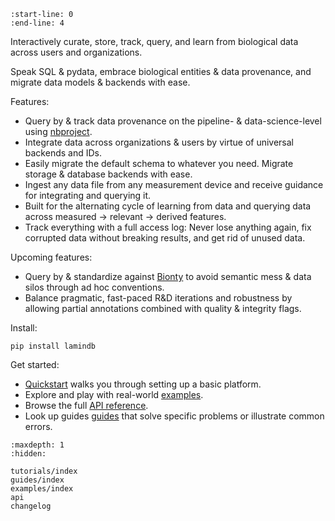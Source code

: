 ```{include} ../README.md
:start-line: 0
:end-line: 4
```

Interactively curate, store, track, query, and learn from biological data across users and organizations.

Speak SQL & pydata, embrace biological entities & data provenance, and migrate data models & backends with ease.

Features:

- Query by & track data provenance on the pipeline- & data-science-level using [nbproject](https://lamin.ai/nbproject).
- Integrate data across organizations & users by virtue of universal backends and IDs.
- Easily migrate the default schema to whatever you need. Migrate storage & database backends with ease.
- Ingest any data file from any measurement device and receive guidance for integrating and querying it.
- Built for the alternating cycle of learning from data and querying data across measured → relevant → derived features.
- Track everything with a full access log: Never lose anything again, fix corrupted data without breaking results, and get rid of unused data.

Upcoming features:

- Query by & standardize against [Bionty](https://lamin.ai/bionty) to avoid semantic mess & data silos through ad hoc conventions.
- Balance pragmatic, fast-paced R&D iterations and robustness by allowing partial annotations combined with quality & integrity flags.

Install:

```
pip install lamindb
```

Get started:

- [Quickstart](tutorials/quickstart) walks you through setting up a basic platform.
- Explore and play with real-world [examples](examples/index).
- Browse the full [API reference](api).
- Look up guides [guides](guides/index) that solve specific problems or illustrate common errors.

```{toctree}
:maxdepth: 1
:hidden:

tutorials/index
guides/index
examples/index
api
changelog
```
